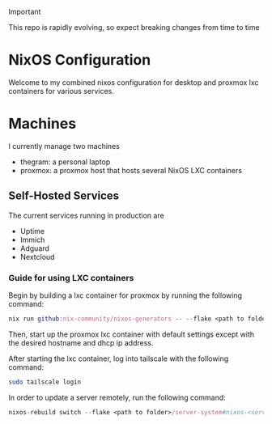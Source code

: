 > [!IMPORTANT]  
> This repo is rapidly evolving, so expect breaking changes from time to time

# NixOS Configuration
Welcome to my combined nixos configuration for desktop and proxmox lxc containers for various services. 

# Machines
I currently manage two machines
- thegram: a personal laptop
- proxmox: a proxmox host that hosts several NixOS LXC containers

## Self-Hosted Services
The current services running in production are
- Uptime
- Immich
- Adguard
- Nextcloud

### Guide for using LXC containers
Begin by building a lxc container for proxmox by running the following command:
```nix
nix run github:nix-community/nixos-generators -- --flake <path to folder>/server-system#<service name> --cores 4 -f proxmox-lxc
```

Then, start up the proxmox lxc container with default settings except with the desired hostname and dhcp ip address.

After starting the lxc container, log into tailscale with the following command:
```sh
sudo tailscale login
```

In order to update a server remotely, run the following command:
```nix
nixos-rebuild switch --flake <path to folder>/server-system#nixos-<service name> --target-host nixadmin@<host-name> --use-remote-sudo
```
